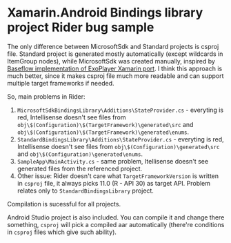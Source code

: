 # Xamarin.Android Bindings library project Rider bug sample

The only difference between MicrosoftSdk and Standard projects is csproj file. Standard project is generated mostly automatically (except wildcards in ItemGroup nodes), while MicrosoftSdk was created manually, inspired by [Baseflow implementation of ExoPlayer Xamarin port](https://github.com/Baseflow/ExoPlayerXamarin). I think this approach is much better, since it makes csproj file much more readable and can support multiple target frameworks if needed.

So, main problems in Rider:
1. `MicrosoftSdkBindingsLibrary\Additions\StateProvider.cs` - everyting is red, Intellisense doesn't see files from `obj\$(Configuration)\$(TargetFramework)\generated\src` and `obj\$(Configuration)\$(TargetFramework)\generated\enums`.
2. `StandardBindingsLibrary\Additions\StateProvider.cs` - everyting is red, Intellisense doesn't see files from `obj\$(Configuration)\generated\src` and `obj\$(Configuration)\generated\enums`.
3. `SampleApp\MainActivity.cs` - same problem, Itellisense doesn't see generated files from the referenced project.
4. Other issue: Rider doesn't care what `TargetFrameworkVersion` is written in `csproj` file, it always picks 11.0 (R - API 30) as target API. Problem relates only to `StandardBindingsLibrary` project.

Compilation is sucessful for all projects.

Android Studio project is also included. You can compile it and change there something, `csproj` will pick a compiled aar automatically (there're conditions in `csproj` files which give such ability).